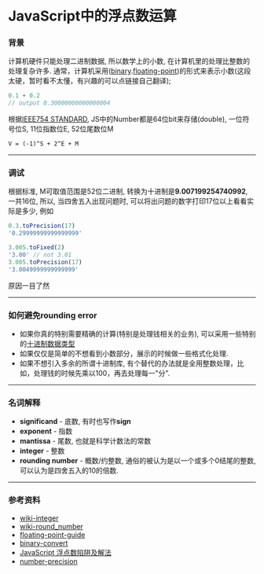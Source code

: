 # JavaScript中的浮点数运算

### 背景
计算机硬件只能处理二进制数据, 所以数学上的小数, 在计算机里的处理比整数的处理复杂许多. 通常，计算机采用([binary](https://floating-point-gui.de/formats/binary/).[floating-point](https://floating-point-gui.de/formats/fp/))的形式来表示小数(这段太硬，暂时看不太懂，有兴趣的可以点链接自己翻译);
```js
0.1 + 0.2
// output 0.30000000000000004
```

根据[IEEE754 STANDARD](https://en.wikipedia.org/wiki/IEEE_754), JS中的Number都是64位bit来存储(double), 一位符号位S, 11位指数位E, 52位尾数位M
```md
V = (-1)^S + 2^E + M
```
---
### 调试
根据标准, M可取值范围是52位二进制, 转换为十进制是**9.007199254740992**, 一共16位, 所以, 当四舍五入出现问题时, 可以将出问题的数字打印17位以上看看实际是多少, 例如
```js
0.3.toPrecision(17)
'0.29999999999999999'

3.005.toFixed(2)
'3.00' // not 3.01
3.005.toPrecision(17)
'3.0049999999999999'
```
原因一目了然

---
### 如何避免rounding error
- 如果你真的特别需要精确的计算(特别是处理钱相关的业务), 可以采用一些特别的[十进制数据类型](https://floating-point-gui.de/formats/exact/)
- 如果仅仅是简单的不想看到小数部分，展示的时候做一些格式化处理.
- 如果不想引入多余的所谓十进制库, 有个替代的办法就是全用整数处理，比如，处理钱的时候先乘以100，再去处理每一"分".

---
### 名词解释
- **significand** - 底数, 有时也写作**sign**
- **exponent** - 指数
- **mantissa** - 尾数, 也就是科学计数法的常数
- **integer** - 整数
- **rounding number** - 概数/约整数, 通俗的被认为是以一个或多个0结尾的整数, 可以认为是四舍五入的10的倍数.

---

### 参考资料
- [wiki-integer](https://en.wikipedia.org/wiki/Integer)
- [wiki-round_number](https://en.wikipedia.org/wiki/Round_number)
- [floating-point-guide](https://floating-point-gui.de/)
- [binary-convert](http://www.binaryconvert.com/convert_double.html)
- [JavaScript 浮点数陷阱及解法](https://github.com/camsong/blog/issues/9)
- [number-precision](https://github.com/nefe/number-precision)
